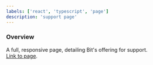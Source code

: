 ```yaml
---
labels: ['react', 'typescript', 'page']
description: 'support page'
---
```


### Overview
  
A full, responsive page, detailing Bit's offering for support.  
[Link to page](https://bit.cloud/support-plans).